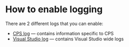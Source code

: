 # How to enable logging

There are 2 different logs that you can enable:

- [CPS log](https://blogs.msdn.microsoft.com/andrewarnottms/2012/06/07/enable-c-and-javascript-project-system-tracing/) &mdash; contains information specific to CPS
- [Visual Studio log](https://msdn.microsoft.com/en-us/library/ms241272.aspx) &mdash; contains Visual Studio wide logs
